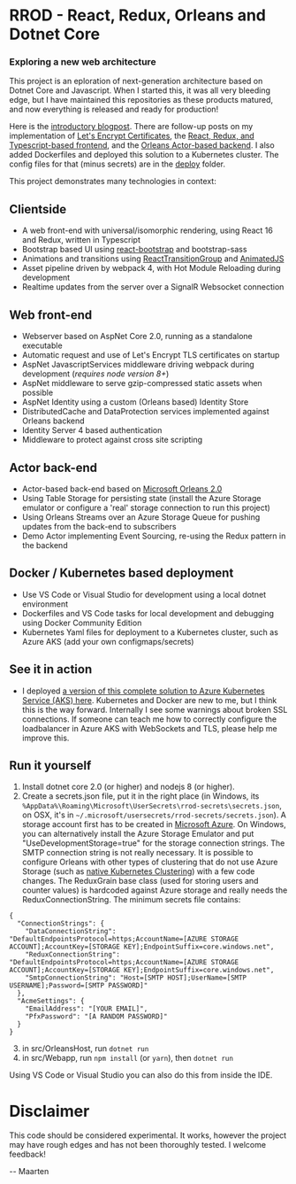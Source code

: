# RROD - React, Redux, Orleans and Dotnet Core
### Exploring a new web architecture

This project is an eploration of next-generation architecture based on Dotnet Core and Javascript. When I started this, it was all very bleeding edge, but I have maintained this repositories as these products matured, and now everything is released and ready for production!

Here is the [introductory blogpost](https://medium.com/@MaartenSikkema/exploring-a-new-web-architecture-with-react-redux-orleans-and-dotnet-core-95175be56535). 
There are follow-up posts on my implementation of [Let's Encrypt Certificates](https://medium.com/@MaartenSikkema/automatically-request-and-use-lets-encrypt-certificates-in-dotnet-core-9d0d152a59b5), 
the [React, Redux, and Typescript-based frontend](https://medium.com/@MaartenSikkema/using-react-redux-and-webpack-with-dotnet-core-to-build-a-modern-web-frontend-7e2d091b3ba), and the 
[Orleans Actor-based backend](https://medium.com/@MaartenSikkema/using-dotnet-core-orleans-redux-and-websockets-to-build-a-scalable-realtime-back-end-cd0b65ec6b4d).
I also added Dockerfiles and deployed this solution to a Kubernetes cluster. The config files for that (minus secrets) are in the [deploy](https://github.com/Maarten88/rrod/tree/master/deploy) folder.

This project demonstrates many technologies in context:

## Clientside
- A web front-end with universal/isomorphic rendering, using React 16 and Redux, written in Typescript
- Bootstrap based UI using [react-bootstrap](https://react-bootstrap.github.io/) and bootstrap-sass
- Animations and transitions using [ReactTransitionGroup](https://github.com/reactjs/react-transition-group) and [AnimatedJS](http://facebook.github.io/react-native/docs/animations.html)
- Asset pipeline driven by webpack 4, with Hot Module Reloading during development
- Realtime updates from the server over a SignalR Websocket connection

## Web front-end
- Webserver based on AspNet Core 2.0, running as a standalone executable
- Automatic request and use of Let's Encrypt TLS certificates on startup
- AspNet JavascriptServices middleware driving webpack during development (_requires node version 8+_)
- AspNet middleware to serve gzip-compressed static assets when possible
- AspNet Identity using a custom (Orleans based) Identity Store
- DistributedCache and DataProtection services implemented against Orleans backend
- Identity Server 4 based authentication
- Middleware to protect against cross site scripting

## Actor back-end
- Actor-based back-end based on [Microsoft Orleans 2.0](https://github.com/dotnet/orleans)
- Using Table Storage for persisting state (install the Azure Storage emulator or configure a 'real' storage connection to run this project)
- Using Orleans Streams over an Azure Storage Queue for pushing updates from the back-end to subscribers
- Demo Actor implementing Event Sourcing, re-using the Redux pattern in the backend

## Docker / Kubernetes based deployment
- Use VS Code or Visual Studio for development using a local dotnet environment
- Dockerfiles and VS Code tasks for local development and debugging using Docker Community Edition
- Kubernetes Yaml files for deployment to a Kubernetes cluster, such as Azure AKS (add your own configmaps/secrets)

## See it in action
- I deployed [a version of this complete solution to Azure Kubernetes Service (AKS) here](https://rrod.sikkema.com). Kubernetes and Docker are new to me, but I think this is the way forward.
  Internally I see some warnings about broken SSL connections. If someone can teach me how to correctly configure the loadbalancer in Azure AKS with WebSockets and TLS, please help me improve this.

## Run it yourself
1. Install dotnet core 2.0 (or higher) and nodejs 8 (or higher).
2. Create a secrets.json file, put it in the right place (in Windows, its `%AppData%\Roaming\Microsoft\UserSecrets\rrod-secrets\secrets.json`, on OSX, it's in `~/.microsoft/usersecrets/rrod-secrets/secrets.json`). 
A storage account first has to be created in [Microsoft Azure](https://portal.azure.com). On Windows, you can alternatively install the Azure Storage Emulator and put "UseDevelopmentStorage=true" for the storage connection strings. The SMTP connection string is not really necessary.
It is possible to configure Orleans with other types of clustering that do not use Azure Storage (such as [native Kubernetes Clustering](https://github.com/OrleansContrib/Orleans.Clustering.Kubernetes)) with a few code changes. The ReduxGrain base class (used for storing users and counter values) is hardcoded against Azure storage and really needs the ReduxConnectionString.
The minimum secrets file contains:
```
{
  "ConnectionStrings": {
    "DataConnectionString": "DefaultEndpointsProtocol=https;AccountName=[AZURE STORAGE ACCOUNT];AccountKey=[STORAGE KEY];EndpointSuffix=core.windows.net",
    "ReduxConnectionString": "DefaultEndpointsProtocol=https;AccountName=[AZURE STORAGE ACCOUNT];AccountKey=[STORAGE KEY];EndpointSuffix=core.windows.net",
    "SmtpConnectionString": "Host=[SMTP HOST];UserName=[SMTP USERNAME];Password=[SMTP PASSWORD]"
  },
  "AcmeSettings": {
    "EmailAddress": "[YOUR EMAIL]",
    "PfxPassword": "[A RANDOM PASSWORD]"
  }
}
```

3. in src/OrleansHost, run `dotnet run`
4. in src/Webapp, run `npm install` (or `yarn`), then `dotnet run`

Using VS Code or Visual Studio you can also do this from inside the IDE.

# Disclaimer
This code should be considered experimental. It works, however the project may have rough edges and has not been thoroughly tested.
I welcome feedback!

-- Maarten